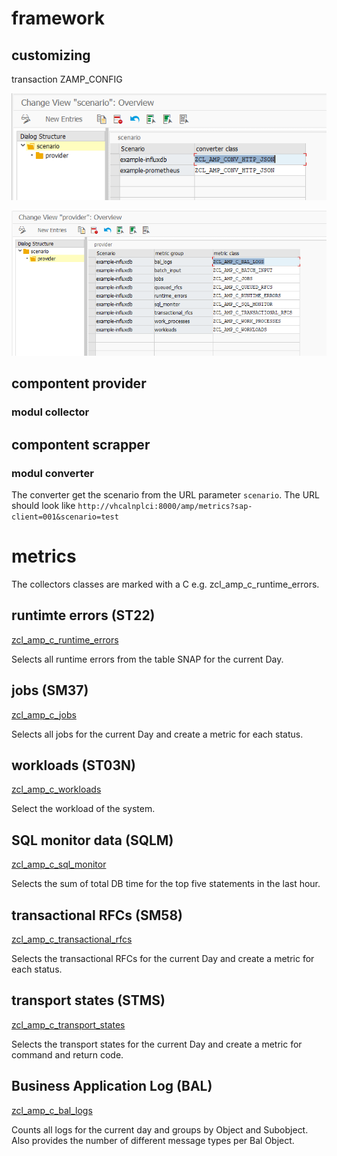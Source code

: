 # framework

## customizing

transaction ZAMP_CONFIG

![customizing example provider](./img/customizing_example_scenario.png)

![ustomizing example provider](./img/customizing_example_provider.png)

## compontent provider

### modul collector

## compontent scrapper

### modul converter

The converter get the scenario from the URL parameter `scenario`.
The URL should look like `http://vhcalnplci:8000/amp/metrics?sap-client=001&scenario=test`

# metrics

The collectors classes are marked with a C e.g. zcl_amp_c_runtime_errors.

## runtimte errors (ST22)

[zcl_amp_c_runtime_errors](../src/zamp_collector/zcl_amp_c_runtime_errors.clas.abap)

Selects all runtime errors from the table SNAP for the current Day.

## jobs (SM37)

[zcl_amp_c_jobs](../src/zamp_collector/zcl_amp_c_jobs.clas.abap)

Selects all jobs for the current Day and create a metric for each status.

## workloads (ST03N)

[zcl_amp_c_workloads](../src/zamp_collector/zcl_amp_c_workloads.clas.abap)

Select the workload of the system.

## SQL monitor data (SQLM)

[zcl_amp_c_sql_monitor](../src/zamp_collector/zcl_amp_c_sql_monitor.clas.abap)

Selects the sum of total DB time for the top five statements in the last hour.

## transactional RFCs (SM58)

[zcl_amp_c_transactional_rfcs](../src/zamp_collector/zcl_amp_c_transactional_rfcs.clas.abap)

Selects the transactional RFCs for the current Day and create a metric for each status.

## transport states (STMS)

[zcl_amp_c_transport_states](../src/zamp_collector/zcl_amp_c_transport_states.clas.abap)

Selects the transport states for the current Day and create a metric for command and return code.

## Business Application Log (BAL)

[zcl_amp_c_bal_logs](../src/zamp_collector/zcl_amp_c_bal_logs.clas.abap)

Counts all logs for the current day and groups by Object and Subobject. 
Also provides the number of different message types per Bal Object.